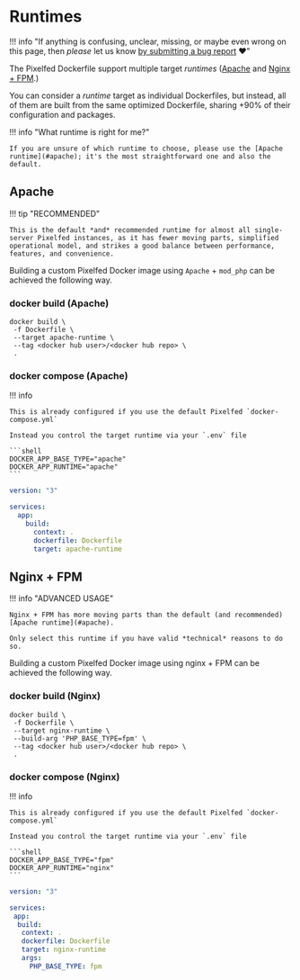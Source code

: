 # Runtimes

!!! info "If anything is confusing, unclear, missing, or maybe even wrong on this page, then *please* let us know [by submitting a bug report](https://github.com/jippi/docker-pixelfed/issues/new) :heart:"

The Pixelfed Dockerfile support multiple target *runtimes* ([Apache](#apache) and [Nginx + FPM](#nginx-fpm).)

You can consider a *runtime* target as individual Dockerfiles, but instead, all of them are built from the same optimized Dockerfile, sharing +90% of their configuration and packages.

!!! info "What runtime is right for me?"

    If you are unsure of which runtime to choose, please use the [Apache runtime](#apache); it's the most straightforward one and also the default.

## Apache  <Badge type="tip" text="Recommended" />

!!! tip "RECOMMENDED"

    This is the default *and* recommended runtime for almost all single-server Pixelfed instances, as it has fewer moving parts, simplified operational model, and strikes a good balance between performance, features, and convenience.

Building a custom Pixelfed Docker image using `Apache` + `mod_php` can be achieved the following way.

### docker build (Apache)

```shell
docker build \
 -f Dockerfile \
 --target apache-runtime \
 --tag <docker hub user>/<docker hub repo> \
 .
```

### docker compose (Apache)

!!! info

    This is already configured if you use the default Pixelfed `docker-compose.yml`

    Instead you control the target runtime via your `.env` file

    ```shell
    DOCKER_APP_BASE_TYPE="apache"
    DOCKER_APP_RUNTIME="apache"
    ```

```yaml
version: "3"

services:
  app:
    build:
      context: .
      dockerfile: Dockerfile
      target: apache-runtime
```

## Nginx + FPM

!!! info "ADVANCED USAGE"

    Nginx + FPM has more moving parts than the default (and recommended) [Apache runtime](#apache).

    Only select this runtime if you have valid *technical* reasons to do so.

Building a custom Pixelfed Docker image using nginx + FPM can be achieved the following way.

### docker build (Nginx)

```shell
docker build \
 -f Dockerfile \
 --target nginx-runtime \
 --build-arg 'PHP_BASE_TYPE=fpm' \
 --tag <docker hub user>/<docker hub repo> \
 .
```

### docker compose (Nginx)

!!! info

    This is already configured if you use the default Pixelfed `docker-compose.yml`

    Instead you control the target runtime via your `.env` file

    ```shell
    DOCKER_APP_BASE_TYPE="fpm"
    DOCKER_APP_RUNTIME="nginx"
    ```

```yaml
version: "3"

services:
 app:
  build:
   context: .
   dockerfile: Dockerfile
   target: nginx-runtime
   args:
     PHP_BASE_TYPE: fpm
```
